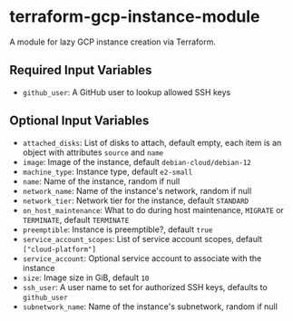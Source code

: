 # terraform-gcp-instance-module

A module for lazy GCP instance creation via Terraform.

## Required Input Variables

* `github_user`: A GitHub user to lookup allowed SSH keys

## Optional Input Variables

* `attached_disks`: List of disks to attach, default empty, each item is an object with attributes `source` and `name`
* `image`: Image of the instance, default `debian-cloud/debian-12`
* `machine_type`: Instance type, default `e2-small`
* `name`: Name of the instance, random if null
* `network_name`: Name of the instance's network, random if null
* `network_tier`: Network tier for the instance, default `STANDARD`
* `on_host_maintenance`: What to do during host maintenance, `MIGRATE` or `TERMINATE`, default `TERMINATE`
* `preemptible`: Instance is preemptible?, default `true`
* `service_account_scopes`: List of service account scopes, default `["cloud-platform"]`
* `service_account`: Optional service account to associate with the instance
* `size`: Image size in GiB, default `10`
* `ssh_user`: A user name to set for authorized SSH keys, defaults to `github_user`
* `subnetwork_name`: Name of the instance's subnetwork, random if null
